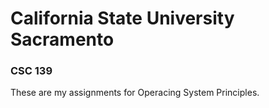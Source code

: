 # California State University Sacramento ###
### CSC 139

These are my assignments for Operacing System Principles.

